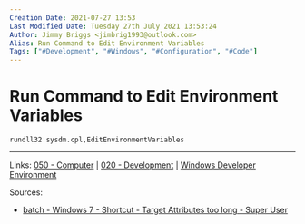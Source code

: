 ```yaml
---
Creation Date: 2021-07-27 13:53
Last Modified Date: Tuesday 27th July 2021 13:53:24
Author: Jimmy Briggs <jimbrig1993@outlook.com>
Alias: Run Command to Edit Environment Variables
Tags: ["#Development", "#Windows", "#Configuration", "#Code"]
---
```


# Run Command to Edit Environment Variables

`rundll32 sysdm.cpl,EditEnvironmentVariables`

***

Links: [050 - Computer](../1-Maps-of-Content/050%20-%20Computer.md) | [020 - Development](../1-Maps-of-Content/020%20-%20Development.md) | [Windows Developer Environment](Windows%20Developer%20Environment.md)

Sources:
- [batch - Windows 7 - Shortcut - Target Attributes too long - Super User](https://superuser.com/questions/545400/windows-7-shortcut-target-attributes-too-long)


